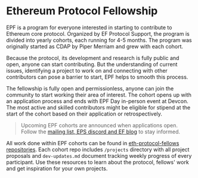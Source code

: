# Ethereum Protocol Fellowship

EPF is a program for everyone interested in starting to contribute to Ethereum core protocol. Organized by EF Protocol Support, the program is divided into yearly cohorts, each running for 4-5 months. The program was originally started as CDAP by Piper Merriam and grew with each cohort.

Because the protocol, its development and research is fully public and open, anyone can start contributing. But the understanding of current issues, identifying a project to work on and connecting with other contributors can pose a barrier to start, EPF helps to smooth this process.

The fellowship is fully open and permissionless, anyone can join the community to start working their area of interest. The cohort opens up with an application process and ends with EPF Day in-person event at Devcon. The most active and skilled contributors might be eligible for stipend at the start of the cohort based on their application or retrospectively.

> Upcoming EPF cohorts are announced when applications open. Follow the [mailing list, EPS discord and EF blog](/eps/intro.md#important-links) to stay informed.

All work done within EPF cohorts can be found in [eth-protocol-fellows repositories](https://github.com/orgs/eth-protocol-fellows/repositories). Each cohort repo includes `/projects` directory with all project proposals and `dev-updates.md` document tracking weekly progress of every participant. Use these resources to learn about the protocol, fellows' work and get inspiration for your own projects.
